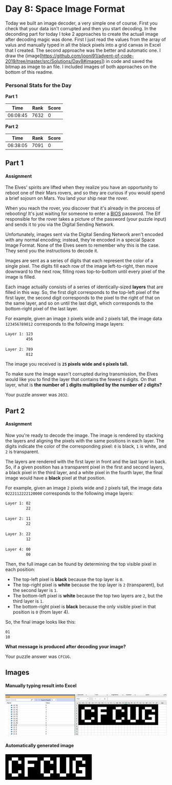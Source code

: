 # Day 8: Space Image Format
Today we built an image decoder, a very simple one of course. First you check that your data isn't corrupted and then you start decoding. In the deconding part for today I toke 2 approaches to create the actuall image after decoding magic was done. First I just read the values from the array of valus and manually typed in all the black pixels into a grid canvas in Excel that I created. The second approache was the better and automatic one. I draw the (image[https://github.com/jooni91/advent-of-code-2019/tree/master/src/Solutions/Day8#images]) in code and saved the bitmap as image to an file. I included images of both approaches on the bottom of this readme.

### Personal Stats for the Day
**Part 1**

 Time                  | Rank | Score 
-----------------------|------|-------
 06:08:45              | 7632 | 0     

**Part 2**

 Time                  | Rank | Score 
-----------------------|------|-------
 06:38:05              | 7091 | 0   

## Part 1
#### Assignment
The Elves' spirits are lifted when they realize you have an opportunity to reboot one of their Mars rovers, and so they are curious if you would spend a brief sojourn on Mars. You land your ship near the rover.

When you reach the rover, you discover that it's already in the process of rebooting! It's just waiting for someone to enter a [BIOS](https://en.wikipedia.org/wiki/BIOS) password. The Elf responsible for the rover takes a picture of the password (your puzzle input) and sends it to you via the Digital Sending Network.

Unfortunately, images sent via the Digital Sending Network aren't encoded with any normal encoding; instead, they're encoded in a special Space Image Format. None of the Elves seem to remember why this is the case. They send you the instructions to decode it.

Images are sent as a series of digits that each represent the color of a single pixel. The digits fill each row of the image left-to-right, then move downward to the next row, filling rows top-to-bottom until every pixel of the image is filled.

Each image actually consists of a series of identically-sized **layers** that are filled in this way. So, the first digit corresponds to the top-left pixel of the first layer, the second digit corresponds to the pixel to the right of that on the same layer, and so on until the last digit, which corresponds to the bottom-right pixel of the last layer.

For example, given an image `3` pixels wide and `2` pixels tall, the image data `123456789012` corresponds to the following image layers:

    Layer 1: 123
             456

    Layer 2: 789
             012

The image you received is **`25` pixels wide and `6` pixels tall.**

To make sure the image wasn't corrupted during transmission, the Elves would like you to find the layer that contains the fewest `0` digits. On that layer, what is **the number of `1` digits multiplied by the number of `2` digits?**

Your puzzle answer was `2032`.

## Part 2
#### Assignment
Now you're ready to decode the image. The image is rendered by stacking the layers and aligning the pixels with the same positions in each layer. The digits indicate the color of the corresponding pixel: `0` is black, `1` is white, and `2` is transparent.

The layers are rendered with the first layer in front and the last layer in back. So, if a given position has a transparent pixel in the first and second layers, a black pixel in the third layer, and a white pixel in the fourth layer, the final image would have a **black** pixel at that position.

For example, given an image `2` pixels wide and `2` pixels tall, the image data `0222112222120000` corresponds to the following image layers:

    Layer 1: 02
             22

    Layer 2: 11
             22

    Layer 3: 22
             12

    Layer 4: 00
             00

Then, the full image can be found by determining the top visible pixel in each position:

- The top-left pixel is **black** because the top layer is `0`.
- The top-right pixel is **white** because the top layer is `2` (transparent), but the second layer is `1`.
- The bottom-left pixel is **white** because the top two layers are `2`, but the third layer is `1`.
- The bottom-right pixel is **black** because the only visible pixel in that position is `0` (from layer 4).

So, the final image looks like this:

    01
    10

**What message is produced after decoding your image?**

Your puzzle answer was `CFCUG`.


## Images
#### Manually typing result into Excel

![Manual typed result](../../../images/AoC2019_Day8.png)


#### Automatically generated image

![Automatically generated](../../../images/AoC2019_Day8_generated.png)
